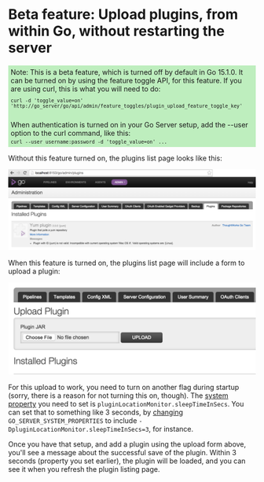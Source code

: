# Beta feature: Upload plugins, from within Go, without restarting the server

<div style="background-color: rgba(0, 192, 0, 0.25); padding: 5px; margin-bottom: 1em">
  Note: This is a beta feature, which is turned off by default in Go 15.1.0. It can be turned on by using the feature
  toggle API, for this feature. If you are using curl, this is what you will need to do:

  <div style="font-family: monospace; font-size: 70%; padding-top: 1em; padding-bottom: 1em">curl -d 'toggle_value=on' 'http://go_server/go/api/admin/feature_toggles/plugin_upload_feature_toggle_key'</div>

  When authentication is turned on in your Go Server setup, add the --user option to the curl command, like this:

  <div style="font-family: monospace; font-size: 70%; margin-top: -1em">curl --user username:password -d 'toggle_value=on' ...</div>
</div>

Without this feature turned on, the plugins list page looks like this:

![Plugins list - Without feature turned on](../resources/images/plugin_upload_feature_off.png)

When this feature is turned on, the plugins list page will include a form to upload a plugin:

![Plugins list - With feature turned on](../resources/images/plugin_upload_feature_on.png)

For this upload to work, you need to turn on another flag during startup (sorry, there is a reason for not turning this
on, though). The [system property](../advanced_usage/other_config_options.html#system-properties) you need to set is
```pluginLocationMonitor.sleepTimeInSecs```. You can set that to something like 3 seconds, by [changing](../advanced_usage/other_config_options.html#system-properties)
```GO_SERVER_SYSTEM_PROPERTIES``` to include ```-DpluginLocationMonitor.sleepTimeInSecs=3```, for instance.

Once you have that setup, and add a plugin using the upload form above, you'll see a message about the successful save
of the plugin. Within 3 seconds (property you set earlier), the plugin will be loaded, and you can see it when you
refresh the plugin listing page.
